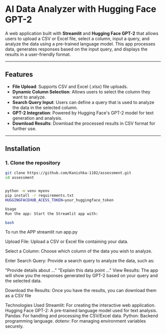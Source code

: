 # AI Data Analyzer with Hugging Face GPT-2

A web application built with **Streamlit** and **Hugging Face GPT-2** that allows users to upload a CSV or Excel file, select a column, input a query, and analyze the data using a pre-trained language model. This app processes data, generates responses based on the input query, and displays the results in a user-friendly format.

---

## Features

- **File Upload**: Supports CSV and Excel (.xlsx) file uploads.
- **Dynamic Column Selection**: Allows users to select the column they want to analyze.
- **Search Query Input**: Users can define a query that is used to analyze the data in the selected column.
- **GPT-2 Integration**: Powered by Hugging Face's GPT-2 model for text generation and analysis.
- **Download Results**: Download the processed results in CSV format for further use.

---

## Installation

### 1. Clone the repository
```bash
git clone https://github.com/Kanishka-1102/assessment.git
cd assessment


python -m venv myenv
pip install -r requirements.txt
HUGGINGFACEHUB_ACESS_TOKEN=your_huggingface_token

Usage
Run the app: Start the Streamlit app with:

bash
```
To run the APP 
streamlit run app.py

Upload File: Upload a CSV or Excel file containing your data.

Select a Column: Choose which column of the data you wish to analyze.

Enter Search Query: Provide a search query to analyze the data, such as:

"Provide details about ..."
"Explain this data point ..."
View Results: The app will show you the responses generated by GPT-2 based on your query and the selected data.

Download the Results: Once you have the results, you can download them as a CSV file

Technologies Used
Streamlit: For creating the interactive web application.
Hugging Face GPT-2: A pre-trained language model used for text analysis.
Pandas: For handling and processing the CSV/Excel data.
Python: Backend programming language.
dotenv: For managing environment variables securely.
